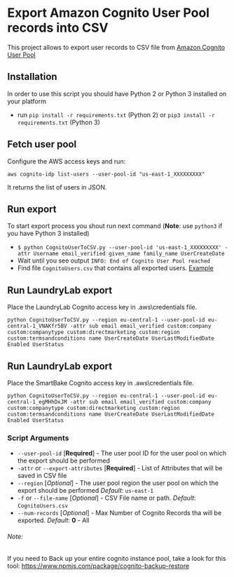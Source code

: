 # Export Amazon Cognito User Pool records into CSV

This project allows to export user records to CSV file from [Amazon Cognito User Pool](https://docs.aws.amazon.com/cognito/latest/developerguide/cognito-user-identity-pools.html)

## Installation

In order to use this script you should have Python 2 or Python 3 installed on your platform

- run `pip install -r requirements.txt` (Python 2) or `pip3 install -r requirements.txt` (Python 3)

## Fetch user pool

Configure the AWS access keys and run:

```shell
aws cognito-idp list-users --user-pool-id "us-east-1_XXXXXXXXX"
```

It returns the list of users in JSON.

## Run export

To start export process you shout run next command (**Note**: use `python3` if you have Python 3 installed)

- `$ python CognitoUserToCSV.py --user-pool-id 'us-east-1_XXXXXXXXX' -attr Username email_verified given_name family_name UserCreateDate`
- Wait until you see output `INFO: End of Cognito User Pool reached`
- Find file `CognitoUsers.csv` that contains all exported users. [Example](https://github.com/hawkerfun/cognito-csv-exporter/blob/master/CognitoUsers.csv)

## Run LaundryLab export

Place the LaundryLab Cognito access key in .aws\credentials file.

`python CognitoUserToCSV.py --region eu-central-1 --user-pool-id eu-central-1_VNAKfr5BV -attr sub email email_verified custom:company custom:companytype custom:directmarketing custom:region custom:termsandconditions name UserCreateDate UserLastModifiedDate Enabled UserStatus`

## Run LaundryLab export

Place the SmartBake Cognito access key in .aws\credentials file.

`python CognitoUserToCSV.py --region eu-central-1 --user-pool-id eu-central-1_egMHhDxJM -attr sub email email_verified custom:company custom:companytype custom:directmarketing custom:region custom:termsandconditions name UserCreateDate UserLastModifiedDate Enabled UserStatus`

### Script Arguments

- `--user-pool-id` [__Required__] - The user pool ID for the user pool on which the export should be performed
- `-attr` or `--export-attributes` [__Required__] - List of Attributes that will be saved in CSV file
- `--region` [_Optional_] - The user pool region the user pool on which the export should be performed _Default_: `us-east-1`
- `-f` or `--file-name` [_Optional_] - CSV File name or path. _Default_: `CognitoUsers.csv`
- `--num-records` [_Optional_] - Max Number of Cognito Records tha will be exported. _Default_: **0** - All

###### Note:

If you need to Back up your entire cognito instance pool, take a look for this tool: https://www.npmjs.com/package/cognito-backup-restore

